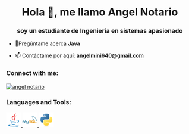 <h1 align="center">Hola 👋, me llamo Angel Notario</h1>
<h3 align="center">soy un estudiante de Ingeniería en sistemas apasionado</h3>

- 💬Pregúntame acerca **Java**

- 📫 Contáctame por aquí: **angelmini640@gmail.com**

<h3 align="left">Connect with me:</h3>
<p align="left">
<a href="https://linkedin.com/in/angel notario" target="blank"><img align="center" src="https://raw.githubusercontent.com/rahuldkjain/github-profile-readme-generator/master/src/images/icons/Social/linked-in-alt.svg" alt="angel notario" height="30" width="40" /></a>
</p>

<h3 align="left">Languages and Tools:</h3>
<p align="left"> <a href="https://www.java.com" target="_blank" rel="noreferrer"> <img src="https://raw.githubusercontent.com/devicons/devicon/master/icons/java/java-original.svg" alt="java" width="40" height="40"/> </a> <a href="https://www.mysql.com/" target="_blank" rel="noreferrer"> <img src="https://raw.githubusercontent.com/devicons/devicon/master/icons/mysql/mysql-original-wordmark.svg" alt="mysql" width="40" height="40"/> </a> <a href="https://www.python.org" target="_blank" rel="noreferrer"> <img src="https://raw.githubusercontent.com/devicons/devicon/master/icons/python/python-original.svg" alt="python" width="40" height="40"/> </a> </p>
